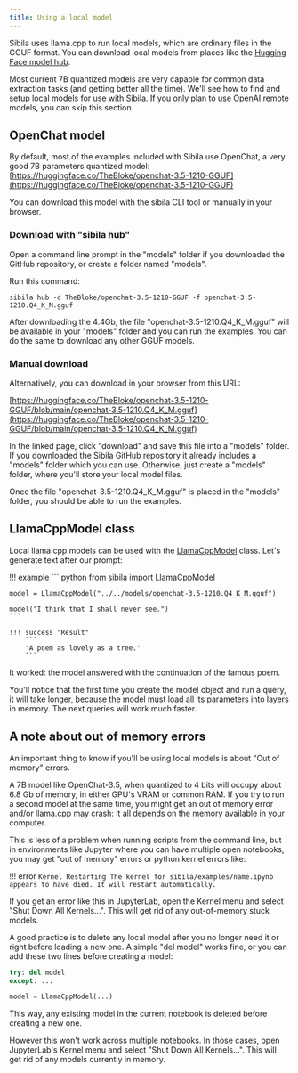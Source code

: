 ```yaml
---
title: Using a local model
---
```



Sibila uses llama.cpp to run local models, which are ordinary files in the GGUF format. You can download local models from places like the [Hugging Face model hub](https://huggingface.co/models).

Most current 7B quantized models are very capable for common data extraction tasks (and getting better all the time). We'll see how to find and setup local models for use with Sibila. If you only plan to use OpenAI remote models, you can skip this section.





<a id="examples"></a>

## OpenChat model


By default, most of the examples included with Sibila use OpenChat, a very good 7B parameters quantized model:
[https://huggingface.co/TheBloke/openchat-3.5-1210-GGUF](https://huggingface.co/TheBloke/openchat-3.5-1210-GGUF)

You can download this model with the sibila CLI tool or manually in your browser.


### Download with "sibila hub"

Open a command line prompt in the "models" folder if you downloaded the GitHub repository, or create a folder named "models".

Run this command:

```
sibila hub -d TheBloke/openchat-3.5-1210-GGUF -f openchat-3.5-1210.Q4_K_M.gguf
```

After downloading the 4.4Gb, the file "openchat-3.5-1210.Q4_K_M.gguf" will be available in your "models" folder and you can run the examples. You can do the same to download any other GGUF models.



### Manual download

Alternatively, you can download in your browser from this URL:

[https://huggingface.co/TheBloke/openchat-3.5-1210-GGUF/blob/main/openchat-3.5-1210.Q4_K_M.gguf](https://huggingface.co/TheBloke/openchat-3.5-1210-GGUF/blob/main/openchat-3.5-1210.Q4_K_M.gguf)

In the linked page, click "download" and save this file into a "models" folder. If you downloaded the Sibila GitHub repository it already includes a "models" folder which you can use. Otherwise, just create a "models" folder, where you'll store your local model files.

Once the file "openchat-3.5-1210.Q4_K_M.gguf" is placed in the "models" folder, you should be able to run the examples.





## LlamaCppModel class

Local llama.cpp models can be used with the [LlamaCppModel](../api-reference/model.md#sibila.LlamaCppModel) class. Let's generate text after our prompt:

!!! example
    ``` python
    from sibila import LlamaCppModel

    model = LlamaCppModel("../../models/openchat-3.5-1210.Q4_K_M.gguf")

    model("I think that I shall never see.")
    ```

    !!! success "Result"
        ```
        'A poem as lovely as a tree.'
        ```

It worked: the model answered with the continuation of the famous poem.

You'll notice that the first time you create the model object and run a query, it will take longer, because the model must load all its parameters into layers in memory. The next queries will work much faster.





## A note about out of memory errors

An important thing to know if you'll be using local models is about "Out of memory" errors.

A 7B model like OpenChat-3.5, when quantized to 4 bits will occupy about 6.8 Gb of memory, in either GPU's VRAM or common RAM. If you try to run a second model at the same time, you might get an out of memory error and/or llama.cpp may crash: it all depends on the memory available in your computer.

This is less of a problem when running scripts from the command line, but in environments like Jupyter where you can have multiple open notebooks, you may get "out of memory" errors or python kernel errors like:

!!! error
    ```
    Kernel Restarting
    The kernel for sibila/examples/name.ipynb appears to have died.
    It will restart automatically.
    ```

If you get an error like this in JupyterLab, open the Kernel menu and select "Shut Down All Kernels...". This will get rid of any out-of-memory stuck models.

A good practice is to delete any local model after you no longer need it or right before loading a new one. A simple "del model" works fine, or you can add these two lines before creating a model:

``` python
try: del model
except: ...

model = LlamaCppModel(...)
```

This way, any existing model in the current notebook is deleted before creating a new one.

However this won't work across multiple notebooks. In those cases, open JupyterLab's Kernel menu and select "Shut Down All Kernels...". This will get rid of any models currently in memory.

